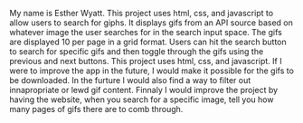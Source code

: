 My name is Esther Wyatt. This project uses html, css, and javascript to allow users to search for giphs. It displays gifs from an API source based on whatever image the user searches for in the search input space. The gifs are displayed 10 per page in a grid format. Users can hit the search button to search for specific gifs and then toggle through the gifs using the previous and next buttons. 
This project uses html, css, and javascript. If I were to improve the app in the future, I would make it possible for the gifs to be downloaded. In the furture I would also find a way to filter out innapropriate or lewd gif content. Finnaly I would improve the project by having the website, when you search for a specific image, tell you how many pages of gifs there are to comb through.
